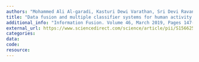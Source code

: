 ```yaml
---
authors: "Mohammed Ali Al-garadi, Kasturi Dewi Varathan, Sri Devi Ravana"
title: "Data fusion and multiple classifier systems for human activity detection and health monitoring: Review and open research directions." 
additional_info: "Information Fusion. Volume 46, March 2019, Pages 147-170." 
external_url: https://www.sciencedirect.com/science/article/pii/S1566253518304135
categories:
data:
code:
resource:   
---
```


